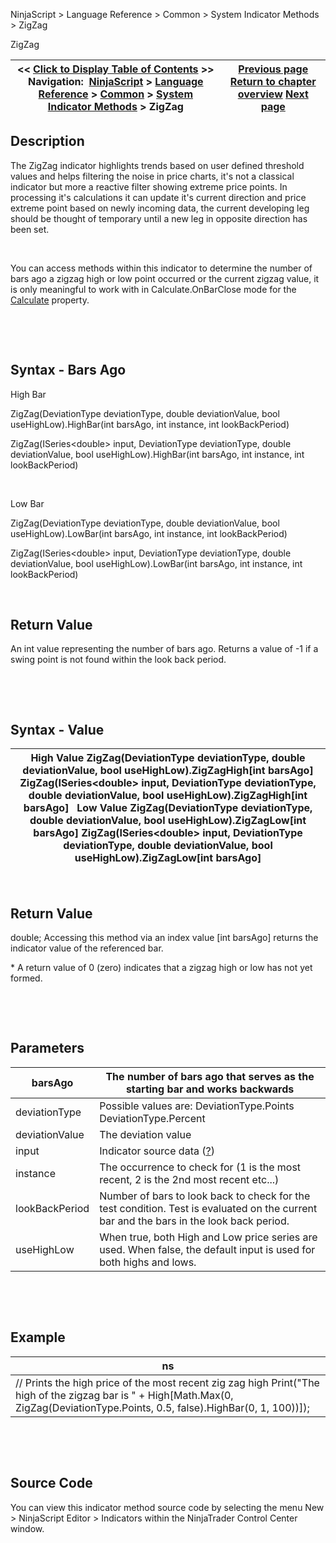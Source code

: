 ﻿


NinjaScript \> Language Reference \> Common \> System Indicator Methods \> ZigZag






















ZigZag







| \<\< [Click to Display Table of Contents](zigzag.md) \>\> **Navigation:**     [NinjaScript](ninjascript-1.md) \> [Language Reference](language_reference_wip-1.md) \> [Common](common-1.md) \> [System Indicator Methods](indicators-1.md) \> ZigZag | [Previous page](woodies_pivots-1.md) [Return to chapter overview](indicators-1.md) [Next page](tradinghours-1.md) |
| --- | --- |











## Description


The ZigZag indicator highlights trends based on user defined threshold values and helps filtering the noise in price charts, it's not a classical indicator but more a reactive filter showing extreme price points. In processing it's calculations it can update it's current direction and price extreme point based on newly incoming data, the current developing leg should be thought of temporary until a new leg in opposite direction has been set.


 


You can access methods within this indicator to determine the number of bars ago a zigzag high or low point occurred or the current zigzag value, it is only meaningful to work with in Calculate.OnBarClose mode for the [Calculate](calculate-1.md) property.


 


 


## Syntax \- Bars Ago


High Bar  

ZigZag(DeviationType deviationType, double deviationValue, bool useHighLow).HighBar(int barsAgo, int instance, int lookBackPeriod)  

ZigZag(ISeries\<double\> input, DeviationType deviationType, double deviationValue, bool useHighLow).HighBar(int barsAgo, int instance, int lookBackPeriod)  

   

Low Bar  

ZigZag(DeviationType deviationType, double deviationValue, bool useHighLow).LowBar(int barsAgo, int instance, int lookBackPeriod)  

ZigZag(ISeries\<double\> input, DeviationType deviationType, double deviationValue, bool useHighLow).LowBar(int barsAgo, int instance, int lookBackPeriod)


 


## Return Value


An int value representing the number of bars ago. Returns a value of \-1 if a swing point is not found within the look back period.


 


 


## Syntax \- Value




| High Value ZigZag(DeviationType deviationType, double deviationValue, bool useHighLow).ZigZagHigh\[int barsAgo] ZigZag(ISeries\<double\> input, DeviationType deviationType, double deviationValue, bool useHighLow).ZigZagHigh\[int barsAgo]   Low Value ZigZag(DeviationType deviationType, double deviationValue, bool useHighLow).ZigZagLow\[int barsAgo] ZigZag(ISeries\<double\> input, DeviationType deviationType, double deviationValue, bool useHighLow).ZigZagLow\[int barsAgo] |
| --- |



 


## Return Value


double; Accessing this method via an index value \[int barsAgo] returns the indicator value of the referenced bar.


\* A return value of 0 (zero) indicates that a zigzag high or low has not yet formed.


 


 


## Parameters




| barsAgo | The number of bars ago that serves as the starting bar and works backwards |
| --- | --- |
| deviationType | Possible values are: DeviationType.Points DeviationType.Percent |
| deviationValue | The deviation value |
| input | Indicator source data ([?](valid_input_data_for_indicator-1.md)) |
| instance | The occurrence to check for (1 is the most recent, 2 is the 2nd most recent etc...) |
| lookBackPeriod | Number of bars to look back to check for the test condition. Test is evaluated on the current bar and the bars in the look back period. |
| useHighLow | When true, both High and Low price series are used. When false, the default input is used for both highs and lows. |



 


 


## Example




| ns |
| --- |
| // Prints the high price of the most recent zig zag high Print("The high of the zigzag bar is " \+ High\[Math.Max(0, ZigZag(DeviationType.Points, 0\.5, false).HighBar(0, 1, 100))]); |



 


 


## Source Code


You can view this indicator method source code by selecting the menu New \> NinjaScript Editor \> Indicators within the NinjaTrader Control Center window.








